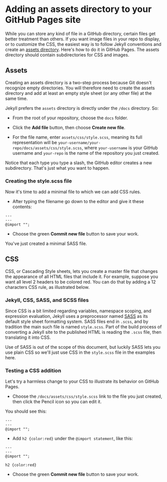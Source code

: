 # Adding an assets directory to your GitHub Pages site

While you can store any kind of file in a GitHub directory, certain files get better treatment than others.
If you want image files in your repo to display, or to customize the CSS, the easiest way is to follow 
Jekyll conventions and create an [assets directory](https://jekyllrb.com/docs/step-by-step/07-assets/).
Here's how to do it in GitHub Pages. The assets directory should contain subdirectories for CSS and images.

## Assets

Creating an assets directory is a two-step process because Git doesn't recognize empty directories.
You will therefore need to create the assets directory and add at least an empty style sheet (or any other file)
at the same time.

Jekyll prefers the `assets` directory  is directly under the `/docs` directory. So:

* From the root of your repository, choose the `docs` folder.

* Click the **Add file** button, then choose **Create new file**.

* For the file name, enter `assets/css/style.scss`, meaning its full representation will be  `your-username/your-repo/docs/assets/css/style.scss`, where `your-username` is your GitHub username and `your-repo` is the name of the repository
you just created.

Notice that each type you type a slash, the GitHub editor creates a new subdirectory. That's 
just what you want to happen.

### Creating the style.scss file

Now it's time to add a minimal file to which we can add CSS rules.

* After typing the filename go down to the editor and give it these contents:

```
---
---
@import "";
```

* Choose the green **Commit new file** button to save your work.

You've just created a minimal SASS file.

## CSS

CSS, or Cascading Style sheets, lets you create a master file that changes the appearance of all
HTML files that include it. For example, suppose you want all level 2 headers to be colored red.
You can do that by adding a 12 characters CSS rule, as illustrated below.

### Jekyll, CSS, SASS, and SCSS files

Since CSS is a bit limited regarding variables, namespace scoping, and expression evaluation, Jekyll uses
a preprocessor named [SASS](https://sass-lang.com/guide) as its default style sheet formatting system.
SASS files end in `.scss`, and by tradition the main such file is named `style.scss`. Part of the build
process of converting a Jekyll site to the published HTML is reading the `.scss` file, then translating it into CSS. 

Use of SASS is out of the scope of this document, but luckily SASS lets you use plain CSS so we'll just
use CSS in the `style.scss` file in the examples here.

### Testing a CSS addition

Let's try a harmless change to your CSS to illustrate its behavior on GitHub Pages.

* Choose the `/docs/assets/css/style.scss` link to the file you just created, then click the Pencil icon so you can edit it.

You should see this:

```
---
---
@import "";
```

* Add `h2 {color:red}` under the `@import statement`, like this:

```
---
---
@import "";

h2 {color:red}
```
* Choose the green **Commit new file** button to save your work.




